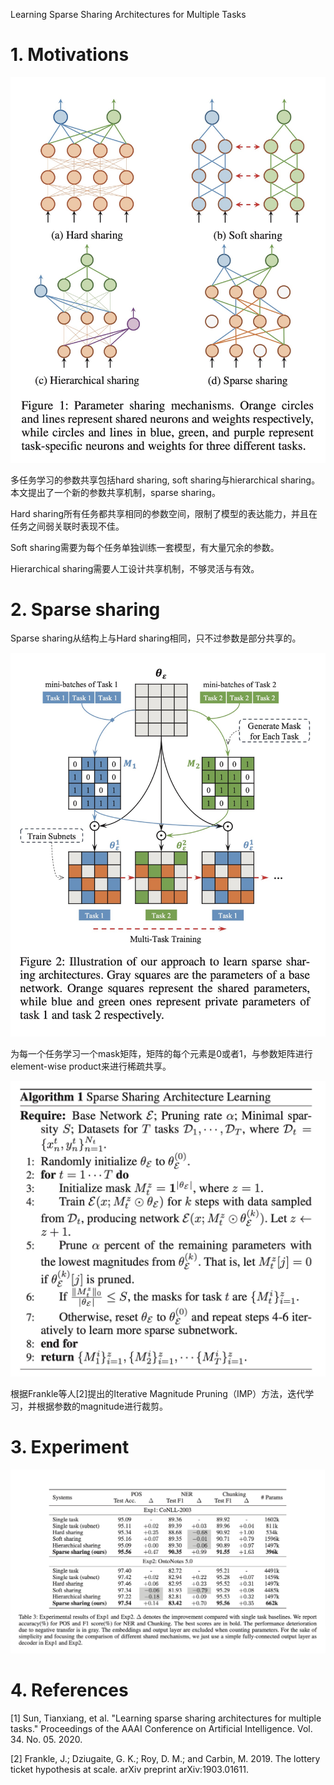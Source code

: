 Learning Sparse Sharing Architectures for Multiple Tasks

# 1. Motivations

<img src='images/sparse_sharing_mechanisms.jpg'>

多任务学习的参数共享包括hard sharing, soft sharing与hierarchical sharing。本文提出了一个新的参数共享机制，sparse sharing。

Hard sharing所有任务都共享相同的参数空间，限制了模型的表达能力，并且在任务之间弱关联时表现不佳。

Soft sharing需要为每个任务单独训练一套模型，有大量冗余的参数。

Hierarchical sharing需要人工设计共享机制，不够灵活与有效。

# 2. Sparse sharing

Sparse sharing从结构上与Hard sharing相同，只不过参数是部分共享的。

<img src='images/sparse_sharing_illustration.jpg'>

为每一个任务学习一个mask矩阵，矩阵的每个元素是0或者1，与参数矩阵进行element-wise product来进行稀疏共享。

<img src='images/sparse_sharing_algorithm.jpg'>

根据Frankle等人[2]提出的Iterative Magnitude Pruning（IMP）方法，迭代学习，并根据参数的magnitude进行裁剪。

# 3. Experiment

<img src='images/sparse_sharing_result.jpg'>

# 4. References

[1] Sun, Tianxiang, et al. "Learning sparse sharing architectures for multiple tasks." Proceedings of the AAAI Conference on Artificial Intelligence. Vol. 34. No. 05. 2020.

[2] Frankle, J.; Dziugaite, G. K.; Roy, D. M.; and Carbin, M. 2019. The lottery ticket hypothesis at scale. arXiv preprint arXiv:1903.01611.